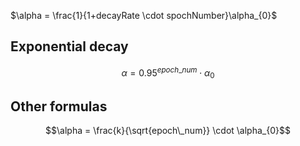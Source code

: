 
$\alpha = \frac{1}{1+decayRate \cdot spochNumber}\alpha_{0}$
## Exponential decay
$$\alpha = 0.95^{epoch\_num}\cdot \alpha_{0}$$
## Other formulas 
$$\alpha = \frac{k}{\sqrt{epoch\_num}} \cdot \alpha_{0}$$